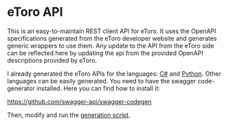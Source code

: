 # eToro API

This is an easy-to-maintain REST client API for eToro.
It uses the OpenAPI specifications generated from the eToro developer website and generates generic wrappers to use them.
Any update to the API from the eToro side can be reflected here by updating the api from the provided OpenAPI descriptions provided by eToro.

I already generated the eToro APIs for the languages: [C#](/csharp/) and [Python](/python/).
Other languages can be easily generated.
You need to have the swagger code-generator installed.
Here you can find how to install it: 

https://github.com/swagger-api/swagger-codegen

Then, modify and run the [generation script](/generate/generate.sh).
